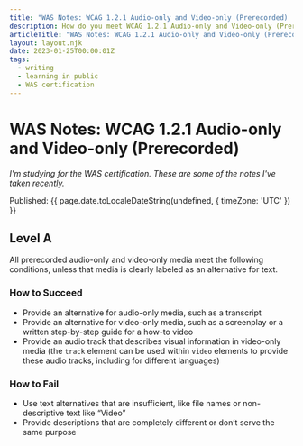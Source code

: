 ```yaml
---
title: "WAS Notes: WCAG 1.2.1 Audio-only and Video-only (Prerecorded) | Writing | Dustin Whisman"
description: How do you meet WCAG 1.2.1 Audio-only and Video-only (Prerecorded)?
articleTitle: "WAS Notes: WCAG 1.2.1 Audio-only and Video-only (Prerecorded)"
layout: layout.njk
date: 2023-01-25T00:00:01Z
tags:
  - writing
  - learning in public
  - WAS certification
---
```


# WAS Notes: WCAG 1.2.1 Audio-only and Video-only (Prerecorded)

_I'm studying for the WAS certification. These are some of the notes I've taken recently._

<p class="cmp-fine-print">
  Published:
  <time datetime="{{ page.date.toISOString() }}">
    {{ page.date.toLocaleDateString(undefined, { timeZone: 'UTC' }) }}
  </time>
</p>

## Level A

All prerecorded audio-only and video-only media meet the following conditions, unless that media is clearly labeled as an alternative for text.

### How to Succeed

- Provide an alternative for audio-only media, such as a transcript
- Provide an alternative for video-only media, such as a screenplay or a written step-by-step guide for a how-to video
- Provide an audio track that describes visual information in video-only media (the `track` element can be used within `video` elements to provide these audio tracks, including for different languages)

### How to Fail

- Use text alternatives that are insufficient, like file names or non-descriptive text like “Video”
- Provide descriptions that are completely different or don’t serve the same purpose
